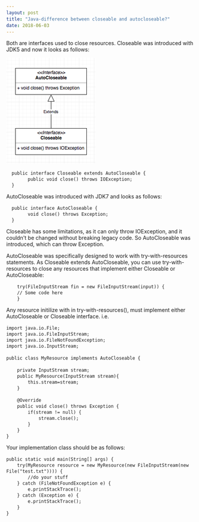 ```yaml
---
layout: post
title: "Java-difference between closeable and autocloseable?"
date: 2018-06-03
---
```


Both are interfaces used to close resources. Closeable was introduced with JDK5 and now it looks as follows:

![Alt](/../images/java/closablevsautoclosable.png "closeableVSautocloseable")
~~~~
  public interface Closeable extends AutoCloseable {
  		public void close() throws IOException;
  }
~~~~

AutoCloseable was introduced with JDK7 and looks as follows:

~~~~
  public interface AutoCloseable {
  		void close() throws Exception;
  }
~~~~

Closeable has some limitations, as it can only throw IOException, and it couldn't be changed without breaking legacy code. So AutoCloseable was introduced, which can throw Exception.

AutoCloseable was specifically designed to work with try-with-resources statements. As Closeable extends AutoCloseable, you can use try-with-resources to close any resources that implement either Closeable or AutoCloseable:

~~~~
	try(FileInputStream fin = new FileInputStream(input)) {
	// Some code here
	}
~~~~

Any resource initilize with in try-with-resources(), must implement either AutoCloseable or Closeable interface.
i.e.
~~~~
import java.io.File;
import java.io.FileInputStream;
import java.io.FileNotFoundException;
import java.io.InputStream;

public class MyResource implements AutoCloseable {

    private InputStream stream;
    public MyResource(InputStream stream){
        this.stream=stream;
    }

    @Override
    public void close() throws Exception {
        if(stream != null) {
            stream.close();
        }
    }
}
~~~~

Your implementation class should be as follows:

~~~~
public static void main(String[] args) {
    try(MyResource resource = new MyResource(new FileInputStream(new File("test.txt")))) {
        //do your stuff
    } catch (FileNotFoundException e) {
        e.printStackTrace();
    } catch (Exception e) {
        e.printStackTrace();
    }
}
~~~~
